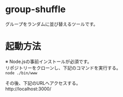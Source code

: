 # group-shuffle

グループをランダムに並び替えるツールです。

# 起動方法
※ Node.jsの事前インストールが必須です。  
リポジトリーをクローンし、下記のコマンドを実行する。  
`node ./bin/www`

その後、下記のURLへアクセスする。  
http://localhost:3000/

